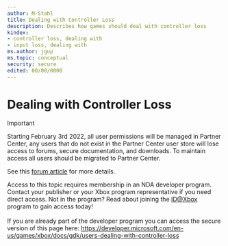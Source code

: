 ```yaml
---
author: M-Stahl
title: Dealing with Controller Loss
description: Describes how games should deal with controller loss
kindex:
- controller loss, dealing with
- input loss, dealing with
ms.author: jgup
ms.topic: conceptual
security: secure
edited: 00/00/0000
---
```


# Dealing with Controller Loss
> [!IMPORTANT]
> Starting February 3rd 2022, all user permissions will be managed in Partner Center, any users that do not exist in the Partner Center user store will lose access to forums, secure documentation, and downloads. To maintain access all users should be migrated to Partner Center. <p></p>See this <a href="https://forums.xboxlive.com/articles/132187/breaking-change-user-access-for-forums-secure-docu.html">forum article</a> for more details.  

 Access to this topic requires membership in an NDA developer program. Contact your publisher or your Xbox program representative if you need direct access. Not in the program? Read about joining the <a href="https://www.xbox.com/Developers/id">ID@Xbox</a> program to gain access today!  <br/><br/>If you are already part of the developer program you can access the secure version of this page here: <a target="_blank" href="https://developer.microsoft.com/en-us/games/xbox/docs/gdk/users-dealing-with-controller-loss">https://developer.microsoft.com/en-us/games/xbox/docs/gdk/users-dealing-with-controller-loss</a>